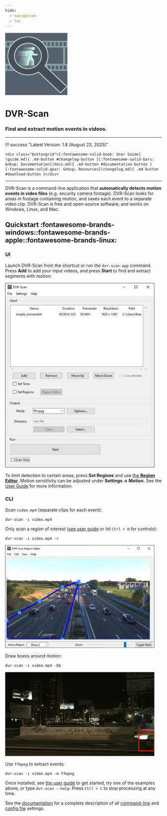 ```yaml
---
hide:
  - navigation
  - toc
---
```


<img alt="DVR-Scan Logo" src="assets/dvr-scan.png" width="200rem"/>

<h1 id="dvr-scan-title">DVR-Scan</h1>
<h3 id="dvr-scan-subtitle">Find and extract motion events in videos.</h3>

------------------------------------------------------

!!! success "Latest Version: 1.8 (August 23, 2025)"

    <div class="buttongrid">[:fontawesome-solid-book: User Guide](guide.md){ .md-button #changelog-button }[:fontawesome-solid-bars: &nbsp; Documentation](docs.md){ .md-button #documentation-button }[:fontawesome-solid-gear: &nbsp; Resources](changelog.md){ .md-button #download-button }</div>

------------------------------------------------------

DVR-Scan is a command-line application that **automatically detects motion events in video files** (e.g. security camera footage).  DVR-Scan looks for areas in footage containing motion, and saves each event to a separate video clip.  DVR-Scan is free and open-source software, and works on Windows, Linux, and Mac.

## Quickstart <span class="dvr-scan-download-icons">:fontawesome-brands-windows::fontawesome-brands-apple::fontawesome-brands-linux:</span>

### UI

Launch DVR-Scan from the shortcut or run the `dvr-scan-app` command.  Press **Add** to add your input videos, and press **Start** to find and extract segments with motion:

<img alt="ui example" src="assets/app-main-window.jpg" width="480"/>

To limit detection to certain areas, press **Set Regions** and use [the **Region Editor**](guide.md#region-editor). Motion sensitivity can be adjusted under **Settings -> Motion**.  See the [User Guide](guide.md) for more information.

### CLI

Scan `video.mp4` (separate clips for each event):

    dvr-scan -i video.mp4

Only scan a region of interest ([see user guide](guide.md#region-editor) or hit `Ctrl + H` for controls):

    dvr-scan -i video.mp4 -r

<img alt="overlay example" src="assets/region-editor-multiple.jpg" width="480"/>

Draw boxes around motion:

    dvr-scan -i video.mp4 -bb

<img alt="overlay example" src="assets/bounding-box.gif" width="480"/>

Use `ffmpeg` to extract events:

    dvr-scan -i video.mp4 -m ffmpeg

Once installed, see [the user guide](guide.md) to get started, try one of the examples above, or type `dvr-scan --help`. Press `Ctrl + C` to stop processing at any time.

See the [documentation](docs.md) for a complete description of all [command-line](docs.md#dvr-scan-options) and [config file](docs.md#config-file) settings.
